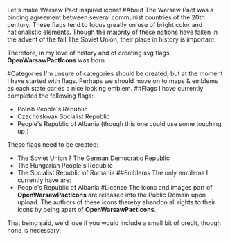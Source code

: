 Let's make Warsaw Pact inspired icons!
#About
The Warsaw Pact was a binding agreement between several communist countries of the 20th century. These flags tend to focus greatly on use of bright color and nationalistic elements. Though the majority of these nations have fallen in the advent of the fall The Soviet Union, their place in history is important. 

Therefore, in my love of history and of creating svg flags, **OpenWarsawPactIcons** was born.

#Categories
I'm unsure of categories should be created, but at the moment I have started with flags. Perhaps we should move on to maps & emblems as each state caries a nice looking emblem.
##Flags
I have currently completed the following flags:

* Polish People's Republic
* Czechoslovak Socialist Republic
* People's Republic of Albania (though this one could use some touching up.)

These flags need to be created:

* The Soviet Union
?  The German Democratic Republic
* The Hungarian People's Republic
* The Socialist Republic of Romania
##Emblems
The only emblems I currently have are: 
* People's Republic of Albania
#License
The icons and images part of **OpenWarsawPactIcons** are released into the Public Domain upon upload. The authors of these icons thereby abandon all rights to their icons by being apart of **OpenWarsawPactIcons**.

That being said, we'd love if you would include a small bit of credit, though none is necessary.